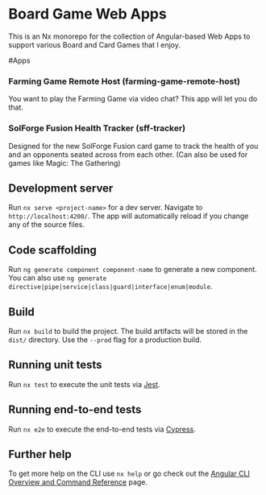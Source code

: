# Board Game Web Apps

This is an Nx monorepo for the collection of Angular-based Web Apps to support various Board and Card Games that I enjoy.

#Apps
### Farming Game Remote Host (farming-game-remote-host)
You want to play the Farming Game via video chat? This app will let you do that.

### SolForge Fusion Health Tracker (sff-tracker)
Designed for the new SolForge Fusion card game to track the health of you and an opponents seated across from each other. (Can also be used for games like Magic: The Gathering)

## Development server

Run `nx serve <project-name>` for a dev server. Navigate to `http://localhost:4200/`. The app will automatically reload if you change any of the source files.

## Code scaffolding

Run `ng generate component component-name` to generate a new component. You can also use `ng generate directive|pipe|service|class|guard|interface|enum|module`.

## Build

Run `nx build` to build the project. The build artifacts will be stored in the `dist/` directory. Use the `--prod` flag for a production build.

## Running unit tests

Run `nx test` to execute the unit tests via [Jest](https://jestjs.io/).

## Running end-to-end tests

Run `nx e2e` to execute the end-to-end tests via [Cypress](http://www.cypress.io/).

## Further help

To get more help on the CLI use `nx help` or go check out the [Angular CLI Overview and Command Reference](https://angular.io/cli) page.
